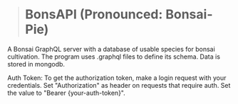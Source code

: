 > # BonsAPI (Pronounced: Bonsai-Pie)
A Bonsai GraphQL server with a database of usable species for bonsai cultivation. The program uses .graphql files to define its schema. Data is stored in mongodb.

Auth Token:
To get the authorization token, make a login request with your credentials.
Set "Authorization" as header on requests that require auth. Set the value to "Bearer {your-auth-token}".
